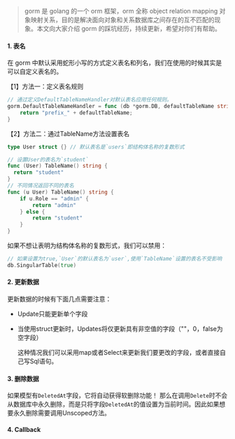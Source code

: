 > gorm 是 golang 的一个 orm 框架，orm 全称 object relation mapping 对象映射关系，目的是解决面向对象和关系数据库之间存在的互不匹配的现象。本文向大家介绍 gorm 的踩坑经历，持续更新，希望对你们有帮助。

#### 1. 表名

在 gorm 中默认采用蛇形小写的方式定义表名和列名，我们在使用的时候其实是可以自定义表名的。

【1】方法一：定义表名规则

```go
// 通过定义DefaultTableNameHandler对默认表名应用任何规则。
gorm.DefaultTableNameHandler = func (db *gorm.DB, defaultTableName string) string  {
    return "prefix_" + defaultTableName;
}
```

【2】方法二：通过TableName方法设置表名

```go
type User struct {} // 默认表名是`users`即结构体名称的复数形式

// 设置User的表名为`student`
func (User) TableName() string {
  return "student"
}
// 不同情况返回不同的表名
func (u User) TableName() string {
    if u.Role == "admin" {
        return "admin"
    } else {
        return "student"
    }
}
```

如果不想让表明为结构体名称的复数形式，我们可以禁用：

```go
// 如果设置为true,`User`的默认表名为`user`,使用`TableName`设置的表名不受影响
db.SingularTable(true) 
```



#### 2. 更新数据

更新数据的时候有下面几点需要注意：

- Update只能更新单个字段

- 当使用struct更新时，Updates将仅更新具有非空值的字段（""，0，false为空字段）

  这种情况我们可以采用map或者Select来更新我们要更改的字段，或者直接自己写Sql语句。

#### 3. 删除数据

如果模型有`DeletedAt`字段，它将自动获得软删除功能！ 那么在调用`Delete`时不会从数据库中永久删除，而是只将字段`DeletedAt`的值设置为当前时间。因此如果想要永久删除需要调用Unscoped方法。

#### 4. Callback



